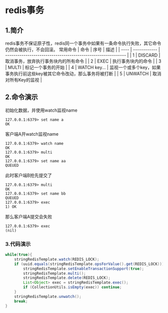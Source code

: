 # redis事务

## 1.简介

redis事务不保证原子性，redis同一个事务中如果有一条命令执行失败，其它命令仍然会被执行，不会回滚。
常用命令
| 命令 | 序号         | 描述                                                         |
| ---- | ------------ | ------------------------------------------------------------ |
| 1    | DISCARD      | 取消事务，放弃执行事务块内的所有命令                         |
| 2    | EXEC         | 执行事务块内的命令                                           |
| 3    | MULTI        | 标记一个事务的开始                                           |
| 4    | WATCH key... | 监视一个或多个key，如果事务执行前这些key被其它命令改动，那么事务将被打断 |
| 5    | UNWATCH      | 取消对所有Key的监视                                          |
## 2.命令演示
初始化数据，并使用watch监视name
```
127.0.0.1:6379> set name a
OK
```
客户端A开watch监视name
```
127.0.0.1:6379> watch name
OK
127.0.0.1:6379> multi
OK
127.0.0.1:6379> set name aa
QUEUED
```
此时客户端B抢先提交了
```
127.0.0.1:6379> multi
OK
127.0.0.1:6379> set name bb
QUEUED
127.0.0.1:6379> exec
1) OK
```
那么客户端A提交会失败
```
127.0.0.1:6379> exec
(nil)
```

### 3.代码演示

```java
while(true){
    stringRedisTemplate.watch(REDIS_LOCK);
    if (uuid.equals(stringRedisTemplate.opsForValue().get(REDIS_LOCK))){
        stringRedisTemplate.setEnableTransactionSupport(true);
        stringRedisTemplate.multi();
        stringRedisTemplate.delete(REDIS_LOCK);
        List<Object> exec = stringRedisTemplate.exec();
        if (CollectionUtils.isEmpty(exec)) continue;
    }
    stringRedisTemplate.unwatch();
    break;
}
```